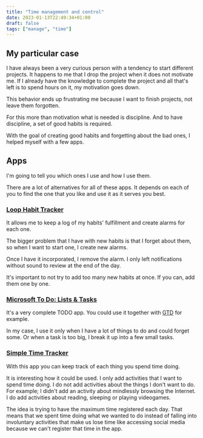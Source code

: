 ```yaml
---
title: "Time management and control"
date: 2023-01-13T22:49:34+01:00
draft: false
tags: ["manage", "time"]
---
```


## My particular case

I have always been a very curious person with a tendency to start different projects. It happens to me that I drop the project when it does not motivate me. If I already have the knowledge to complete the project and all that's left is to spend hours on it, my motivation goes down.

This behavior ends up frustrating me because I want to finish projects, not leave them forgotten.

For this more than motivation what is needed is discipline. And to have discipline, a set of good habits is required.

With the goal of creating good habits and forgetting about the bad ones, I helped myself with a few apps.

## Apps

I'm going to tell you which ones I use and how I use them.

There are a lot of alternatives for all of these apps. It depends on each of you to find the one that you like and use it as it serves you best.

### [Loop Habit Tracker ](https://play.google.com/store/apps/details?id=org.isoron.uhabits)

It allows me to keep a log of my habits' fulfillment and create alarms for each one.

The bigger problem that I have with new habits is that I forget about them, so when I want to start one, I create new alarms.

Once I have it incorporated, I remove the alarm. I only left notifications without sound to review at the end of the day.

It's important to not try to add too many new habits at once. If you can, add them one by one.

### [Microsoft To Do: Lists & Tasks](https://play.google.com/store/apps/details?id=com.microsoft.todos)

It's a very complete TODO app. You could use it together with [GTD](https://en.wikipedia.org/wiki/Getting_Things_Done) for example.

In my case, I use it only when I have a lot of things to do and could forget some. Or when a task is too big, I break it up into a few small tasks.

### [Simple Time Tracker](https://play.google.com/store/apps/details?id=com.razeeman.util.simpletimetracker)

With this app you can keep track of each thing you spend time doing.

It is interesting how it could be used. I only add activities that I want to spend time doing. I do not add activities about the things I don't want to do. For example; I didn't add an activity about mindlessly browsing the Internet. I do add activities about reading, sleeping or playing videogames.

The idea is trying to have the maximum time registered each day. That means that we spent time doing what we wanted to do instead of falling into involuntary activities that make us lose time like accessing social media because we can't register that time in the app.
